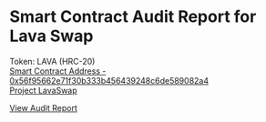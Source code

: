 # Smart Contract Audit Report for Lava Swap

Token: LAVA (HRC-20)   
[Smart Contract Address - 0x56f95662e71f30b333b456439248c6de589082a4](https://scan.hecochain.com/address/0x56f95662e71f30b333b456439248c6de589082a4#contracts)   
[Project LavaSwap](https://lavaswap.com)


[View Audit Report](https://github.com/Lava-Swap/lava-audit-report/blob/main/Smart%20contract%20security%20audit%20report%20-%20Lava.pdf)
